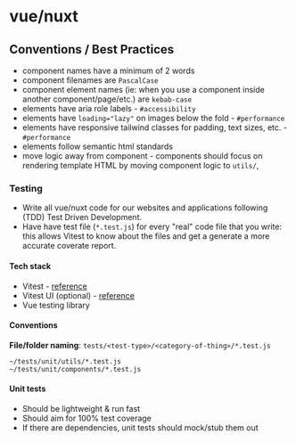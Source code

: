 # vue/nuxt

## Conventions / Best Practices

- component names have a minimum of 2 words
- component filenames are `PascalCase`
- component element names (ie: when you use a component inside another component/page/etc.) are `kebab-case`
- elements have aria role labels - `#accessibility`
- elements have `loading="lazy"` on images below the fold - `#performance`
- elements have responsive tailwind classes for padding, text sizes, etc. - `#performance`
- elements follow semantic html standards
- move logic away from component - components should focus on rendering template HTML by moving component logic to `utils/`, 

### Testing

- Write all vue/nuxt code for our websites and applications following (TDD) Test Driven Development.
- Have have test file (`*.test.js`) for every "real" code file that you write: this allows Vitest to know about the files and get a generate a more accurate coverate report.

#### Tech stack

- Vitest - [reference](https://vitest.dev/)
- Vitest UI (optional) - [reference](https://vitest.dev/guide/ui.html)
- Vue testing library

#### Conventions

**File/folder naming**: `tests/<test-type>/<category-of-thing>/*.test.js`

```
~/tests/unit/utils/*.test.js
~/tests/unit/components/*.test.js
```

#### Unit tests

- Should be lightweight & run fast
- Should aim for 100% test coverage
- If there are dependencies, unit tests should mock/stub them out


